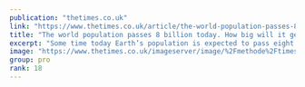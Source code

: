 ```yaml
---
publication: "thetimes.co.uk"
link: "https://www.thetimes.co.uk/article/the-world-population-passes-8-billion-today-how-big-will-it-get-mhqgz5vcw"
title: "The world population passes 8 billion today. How big will it get?"
excerpt: "Some time today Earth’s population is expected to pass eight billion, according to the United Nations, which will announce the milestone in events staged in N"
image: "https://www.thetimes.co.uk/imageserver/image/%2Fmethode%2Ftimes%2Fprod%2Fweb%2Fbin%2F73d28572-644b-11ed-9c3b-2d9184d0076f.jpg?crop=1600%2C900%2C0%2C0&resize=1200"
group: pro
rank: 18
---
```

